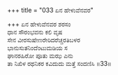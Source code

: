+++
title = "033 ಏನ ಹೇಳುವೆನವರ"

+++
ಏನ ಹೇಳುವೆನವರ ಶರಸಂ  
ಧಾನ ಸೌರಂಭವನು ಕಲಿ ವೃಷ  
ಸೇನ ವೀರಸುಷೇಣರೇರಿದರೆಚ್ಚರತಿಬಳರ  
ಭಾನುಸುತನಿಂದೆಂಟುಮಡಿಯ ಸ  
ಘಾನರಹಿರೋ ಪೂತು ಮಝ ಎನು  
ತಾ ನಿಖಿಳ ರಥನಿಕರ ಕವಿದುದು ಮತ್ತೆ ಸಂದಣಿಸಿ       ॥33॥